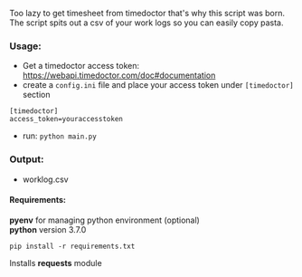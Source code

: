 Too lazy to get timesheet from timedoctor that's why this script was born.
The script spits out a csv of your work logs so you can easily copy pasta.

### Usage:
 - Get a timedoctor access token: https://webapi.timedoctor.com/doc#documentation
 - create a `config.ini` file and place your access token under `[timedoctor]` section
 ```
 [timedoctor]
 access_token=youraccesstoken
 ```
 - run: ```python main.py```

### Output:
 - worklog.csv

#### Requirements:

__pyenv__ for managing python environment (optional)<br>
__python__ version 3.7.0<br>
```
pip install -r requirements.txt
```
Installs __requests__ module<br>
